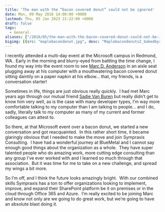 ```yaml
---
title: 'The man with the “bacon covered donut” could not be ignored'
date: Mon, 09 May 2016 14:00:00 +0000
lastmod: Thu, 05 Jan 2023 21:22:00 +0000
draft: false
tags:
  - General
aliases: ["/2016/05/the-man-with-the-bacon-covered-donut-could-not-be-ignored/"]
bigimg: [{src: "maplebacondonut.jpg", desc: "Maplebacondonuts2_bakedbyrachel"}]
---
```

I recently attended a multi-day event at the Microsoft campus in Redmond, WA.  Early in the morning and blurry-eyed from battling the time change, I found my way into the event room to see [Marc D. Anderson](https://twitter.com/sympmarc) in an aisle seat plugging away at his computer with a mouthwatering bacon covered donut sitting daintily on a paper napkin at his elbow… that, my friends, is a conversation starter!

Sometimes in life, things are just obvious really quickly.  I had met Marc years ago through our mutual friend [Sadie Van Buren](https://twitter.com/Sadalit) but really didn’t get to know him very well, as is the case with many developer types, I’m way more comfortable talking to my computer than I am talking to people… and I do, sadly, literally talk to my computer as many of my current and former colleagues can attest to.

So there, at that Microsoft event over a bacon donut, we started a new conversation and got reacquainted.  In this rather short time, it became glaringly obvious that I needed to make the move and join Sympraxis Consulting.  I have had a wonderful journey at BlueMetal and I cannot say enough good things about the organization as a whole.  They have super talented people who do amazing work, more cutting edge consulting than any group I’ve ever worked with and I learned so much through that association.  But it was time for me to take on a new challenge, and spread my wings a bit more.

So I’m off, and I think the future looks amazingly bright.  With our combined skills Sympraxis has a ton to offer organizations looking to implement, improve, and expand their SharePoint platform be it on premises or in the cloud through Office 365 and Azure.  I’m really excited to be joining Marc and know not only are we going to do great work, but we’re going to have an absolute blast doing it.
